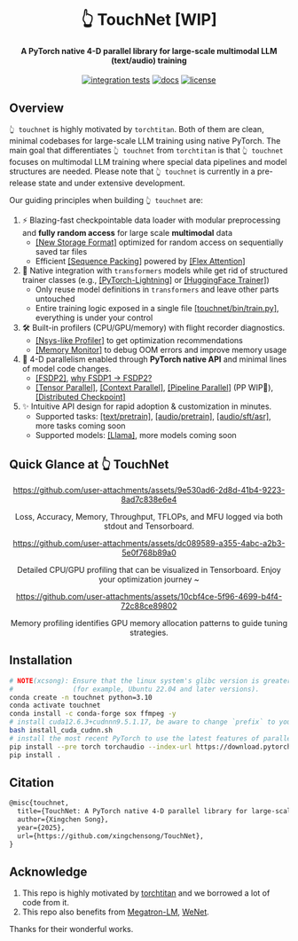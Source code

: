 <div align="center">

# 👆 TouchNet [WIP]

#### A PyTorch native 4-D parallel library for large-scale multimodal LLM (text/audio) training

[![integration tests](https://github.com/xingchensong/TouchNet/actions/workflows/unit_test_cpu.yaml/badge.svg?branch=main)](https://github.com/xingchensong/TouchNet/actions/workflows/unit_test_cpu.yaml?query=branch%3Amain)
[![docs](https://img.shields.io/badge/docs-latest-blue.svg)](docs/)
[![license](https://img.shields.io/badge/license-Apache_2-lightgrey.svg)](./LICENSE)

</div>

## Overview

`👆 touchnet` is highly motivated by `torchtitan`. Both of them are clean, minimal codebases for large-scale LLM training using native PyTorch. The main goal that differentiates `👆 touchnet` from `torchtitan` is that `👆 touchnet` focuses on multimodal LLM training where special data pipelines and model structures are needed. Please note that `👆 touchnet` is currently in a pre-release state and under extensive development.

Our guiding principles when building `👆 touchnet` are:

1. ⚡️ Blazing-fast checkpointable data loader with modular preprocessing and ​**​fully random access​**​ for large scale **multimodal** data
    - [[New Storage Format]](https://github.com/xingchensong/TouchNet/blob/main/docs/data.md) optimized for random access on sequentially saved tar files
    - Efficient [[Sequence Packing]](https://huggingface.co/blog/sirluk/llm-sequence-packing) powered by [[Flex Attention]](https://pytorch.org/docs/main/nn.attention.flex_attention.html#module-torch.nn.attention.flex_attention)
2. 🤗 Native integration with `transformers` models while get rid of structured trainer classes (e.g., [[PyTorch-Lightning]](https://github.com/Lightning-AI/pytorch-lightning) or [[HuggingFace Trainer]](https://huggingface.co/docs/transformers/v4.50.0/en/main_classes/trainer#transformers.Trainer))
    - Only reuse model definitions in `transformers` and leave other parts untouched
    - Entire training logic exposed in a single file [[touchnet/bin/train.py]](https://github.com/xingchensong/TouchNet/blob/main/touchnet/bin/train.py), everything is under your control
3. 🛠️ Built-in profilers (CPU/GPU/memory) with flight recorder diagnostics.
    - [[Nsys-like Profiler]](https://github.com/pytorch/kineto/blob/main/tb_plugin/README.md) to get optimization recommendations
    - [[Memory Monitor]](https://pytorch.org/blog/understanding-gpu-memory-1/) to debug OOM errors and improve memory usage
4. 🎯 4-D parallelism enabled through **PyTorch native API** and minimal lines of model code changes.
    - [[FSDP2]](https://pytorch.org/docs/stable/distributed.fsdp.fully_shard.html), [why FSDP1 -> FSDP2?](https://github.com/pytorch/torchtitan/blob/main/docs/fsdp.md)
    - [[Tensor Parallel]](https://pytorch.org/docs/stable/distributed.tensor.parallel.html), [[Context Parallel]](https://discuss.pytorch.org/t/distributed-w-torchtitan-breaking-barriers-training-long-context-llms-with-1m-sequence-length-in-pytorch-using-context-parallel/215082), [[Pipeline Parallel]](https://discuss.pytorch.org/t/distributed-w-torchtitan-training-with-zero-bubble-pipeline-parallelism/214420) (PP WIP🚧), [[Distributed Checkpoint]](https://pytorch.org/docs/stable/distributed.checkpoint.html)
5. ✨ Intuitive API design for rapid adoption & customization in minutes.
    - Supported tasks: [[text/pretrain]](https://github.com/xingchensong/TouchNet/tree/main/examples/text/pretrain), [[audio/pretrain]](https://github.com/xingchensong/TouchNet/tree/main/examples/audio/pretrain), [[audio/sft/asr]](https://github.com/xingchensong/TouchNet/tree/main/examples/audio/sft/asr), more tasks coming soon
    - Supported models: [[Llama]](https://github.com/xingchensong/TouchNet/tree/main/touchnet/models/llama), more models coming soon


## Quick Glance at 👆 TouchNet

<div align="center">

https://github.com/user-attachments/assets/9e530ad6-2d8d-41b4-9223-8ad7c838e6e4

Loss, Accuracy, Memory, Throughput, TFLOPs, and MFU logged via both stdout and Tensorboard.

https://github.com/user-attachments/assets/dc089589-a355-4abc-a2b3-5e0f768b89a0

Detailed CPU/GPU profiling that can be visualized in Tensorboard. Enjoy your optimization journey ~

https://github.com/user-attachments/assets/10cbf4ce-5f96-4699-b4f4-72c88ce89802

Memory profiling identifies GPU memory allocation patterns to guide tuning strategies.

</div>

## Installation

```sh
# NOTE(xcsong): Ensure that the linux system's glibc version is greater than or equal to 2.17 (see `ldd --version`)
#               (for example, Ubuntu 22.04 and later versions).
conda create -n touchnet python=3.10
conda activate touchnet
conda install -c conda-forge sox ffmpeg -y
# install cuda12.6.3+cudnnn9.5.1.17, be aware to change `prefix` to your path.
bash install_cuda_cudnn.sh
# install the most recent PyTorch to use the latest features of parallelism. recommended torch>=2.7.0
pip install --pre torch torchaudio --index-url https://download.pytorch.org/whl/nightly/cu126 --force-reinstall
pip install .
```

## Citation

```txt
@misc{touchnet,
  title={TouchNet: A PyTorch native 4-D parallel library for large-scale multimodal LLM (text/audio) training},
  author={Xingchen Song},
  year={2025},
  url={https://github.com/xingchensong/TouchNet},
}
```

## Acknowledge

1. This repo is highly motivated by [torchtitan](https://github.com/pytorch/torchtitan) and we borrowed a lot of code from it.
2. This repo also benefits from [Megatron-LM](https://github.com/NVIDIA/Megatron-LM), [WeNet](https://github.com/wenet-e2e/wenet).

Thanks for their wonderful works.
